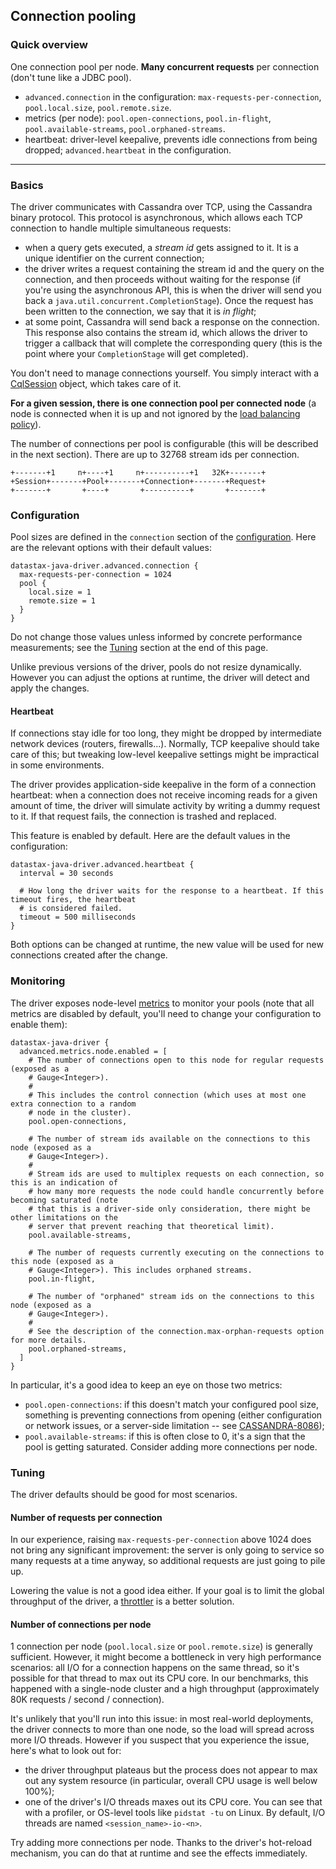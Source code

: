 ## Connection pooling

### Quick overview

One connection pool per node. **Many concurrent requests** per connection (don't tune like a JDBC
pool).

* `advanced.connection` in the configuration: `max-requests-per-connection`, `pool.local.size`,
  `pool.remote.size`.
* metrics (per node): `pool.open-connections`, `pool.in-flight`, `pool.available-streams`,
  `pool.orphaned-streams`.
* heartbeat: driver-level keepalive, prevents idle connections from being dropped;
  `advanced.heartbeat` in the configuration. 

-----

### Basics

The driver communicates with Cassandra over TCP, using the Cassandra binary protocol. This protocol
is asynchronous, which allows each TCP connection to handle multiple simultaneous requests:

* when a query gets executed, a *stream id* gets assigned to it. It is a unique identifier on the
  current connection;
* the driver writes a request containing the stream id and the query on the connection, and then
  proceeds without waiting for the response (if you're using the asynchronous API, this is when the
  driver will send you back a `java.util.concurrent.CompletionStage`). Once the request has been
  written to the connection, we say that it is *in flight*;
* at some point, Cassandra will send back a response on the connection. This response also contains
  the stream id, which allows the driver to trigger a callback that will complete the corresponding
  query (this is the point where your `CompletionStage` will get completed).

You don't need to manage connections yourself. You simply interact with a [CqlSession] object, which
takes care of it.

**For a given session, there is one connection pool per connected node** (a node is connected when
it is up and not ignored by the [load balancing policy](../load_balancing/)).

The number of connections per pool is configurable (this will be described in the next section).
There are up to 32768 stream ids per connection.

```ditaa
+-------+1     n+----+1     n+----------+1   32K+-------+
+Session+-------+Pool+-------+Connection+-------+Request+
+-------+       +----+       +----------+       +-------+
```

### Configuration

Pool sizes are defined in the `connection` section of the [configuration](../configuration/). Here
are the relevant options with their default values:

```
datastax-java-driver.advanced.connection {
  max-requests-per-connection = 1024
  pool {
    local.size = 1
    remote.size = 1
  }
}
```

Do not change those values unless informed by concrete performance measurements; see the
[Tuning](#tuning) section at the end of this page.

Unlike previous versions of the driver, pools do not resize dynamically. However you can adjust the
options at runtime, the driver will detect and apply the changes.

#### Heartbeat

If connections stay idle for too long, they might be dropped by intermediate network devices
(routers, firewalls...). Normally, TCP keepalive should take care of this; but tweaking low-level
keepalive settings might be impractical in some environments.

The driver provides application-side keepalive in the form of a connection heartbeat: when a
connection does not receive incoming reads for a given amount of time, the driver will simulate
activity by writing a dummy request to it. If that request fails, the connection is trashed and
replaced.

This feature is enabled by default. Here are the default values in the configuration:

```
datastax-java-driver.advanced.heartbeat {
  interval = 30 seconds

  # How long the driver waits for the response to a heartbeat. If this timeout fires, the heartbeat
  # is considered failed.
  timeout = 500 milliseconds
}
```

Both options can be changed at runtime, the new value will be used for new connections created after
the change.

### Monitoring

The driver exposes node-level [metrics](../metrics/) to monitor your pools (note that all metrics
are disabled by default, you'll need to change your configuration to enable them):

```
datastax-java-driver {
  advanced.metrics.node.enabled = [
    # The number of connections open to this node for regular requests (exposed as a
    # Gauge<Integer>).
    #
    # This includes the control connection (which uses at most one extra connection to a random
    # node in the cluster).
    pool.open-connections,
    
    # The number of stream ids available on the connections to this node (exposed as a
    # Gauge<Integer>).
    #
    # Stream ids are used to multiplex requests on each connection, so this is an indication of
    # how many more requests the node could handle concurrently before becoming saturated (note
    # that this is a driver-side only consideration, there might be other limitations on the
    # server that prevent reaching that theoretical limit).
    pool.available-streams,
    
    # The number of requests currently executing on the connections to this node (exposed as a
    # Gauge<Integer>). This includes orphaned streams.
    pool.in-flight,
    
    # The number of "orphaned" stream ids on the connections to this node (exposed as a
    # Gauge<Integer>).
    #
    # See the description of the connection.max-orphan-requests option for more details.
    pool.orphaned-streams,
  ]
}
```

In particular, it's a good idea to keep an eye on those two metrics:

* `pool.open-connections`: if this doesn't match your configured pool size, something is preventing
  connections from opening (either configuration or network issues, or a server-side limitation --
  see [CASSANDRA-8086]);
* `pool.available-streams`: if this is often close to 0, it's a sign that the pool is getting
  saturated. Consider adding more connections per node.

### Tuning

The driver defaults should be good for most scenarios.

#### Number of requests per connection

In our experience, raising `max-requests-per-connection` above 1024 does not bring any significant
improvement: the server is only going to service so many requests at a time anyway, so additional
requests are just going to pile up.

Lowering the value is not a good idea either. If your goal is to limit the global throughput of the
driver, a [throttler](../throttling) is a better solution.

#### Number of connections per node 

1 connection per node (`pool.local.size` or `pool.remote.size`) is generally sufficient. However, it
might become a bottleneck in very high performance scenarios: all I/O for a connection happens on
the same thread, so it's possible for that thread to max out its CPU core. In our benchmarks, this
happened with a single-node cluster and a high throughput (approximately 80K requests / second /
connection).

It's unlikely that you'll run into this issue: in most real-world deployments, the driver connects
to more than one node, so the load will spread across more I/O threads. However if you suspect that
you experience the issue, here's what to look out for:

* the driver throughput plateaus but the process does not appear to max out any system resource (in
  particular, overall CPU usage is well below 100%);
* one of the driver's I/O threads maxes out its CPU core. You can see that with a profiler, or
  OS-level tools like `pidstat -tu` on Linux. By default, I/O threads are named
  `<session_name>-io-<n>`.

Try adding more connections per node. Thanks to the driver's hot-reload mechanism, you can do that
at runtime and see the effects immediately.

[CqlSession]: https://docs.datastax.com/en/drivers/java/4.8/com/datastax/oss/driver/api/core/CqlSession.html
[CASSANDRA-8086]: https://issues.apache.org/jira/browse/CASSANDRA-8086